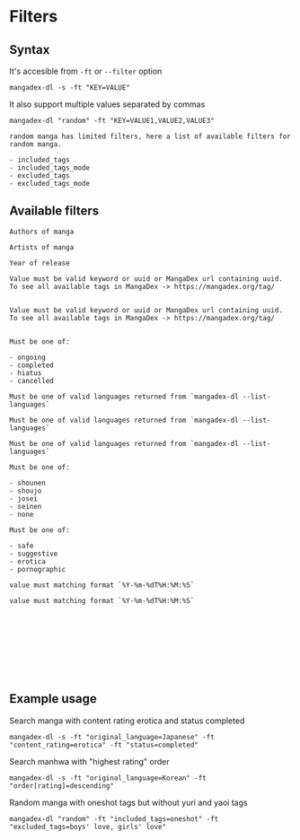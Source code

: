 # Filters

## Syntax

It's accesible from `-ft` or `--filter` option

```shell
mangadex-dl -s -ft "KEY=VALUE"
```

It also support multiple values separated by commas

```shell
mangadex-dl "random" -ft "KEY=VALUE1,VALUE2,VALUE3"
```

```{note}
random manga has limited filters, here a list of available filters for random manga.

- included_tags
- included_tags_mode
- excluded_tags
- excluded_tags_mode

```

## Available filters

```{option} authors [VALUE1, VALUE2, ...]
Authors of manga
```

```{option} artists [VALUE1, VALUE2, ...]
Artists of manga
```

```{option} year [INTEGER]
Year of release
```

```{option} included_tags [VALUE1, VALUE2, ...]
Value must be valid keyword or uuid or MangaDex url containing uuid. 
To see all available tags in MangaDex -> https://mangadex.org/tag/
```

```{option} included_tags_mode [OR, AND]
```

```{option} excluded_tags [VALUE1, VALUE2, ...]
Value must be valid keyword or uuid or MangaDex url containing uuid. 
To see all available tags in MangaDex -> https://mangadex.org/tag/
```

```{option} excluded_tags_mode [OR, AND]
```

```{option} status [VALUE1, VALUE2, ...]
Must be one of:

- ongoing
- completed
- hiatus
- cancelled
```

```{option} original_language [VALUE1, VALUE2, ...]
Must be one of valid languages returned from `mangadex-dl --list-languages`
```

```{option} excluded_original_language [VALUE1, VALUE2, ...]
Must be one of valid languages returned from `mangadex-dl --list-languages`
```

```{option} available_translated_language [VALUE1, VALUE2, ...]
Must be one of valid languages returned from `mangadex-dl --list-languages`
```

```{option} publication_demographic [VALUE1, VALUE2, ...]
Must be one of:

- shounen
- shoujo
- josei
- seinen
- none
```

```{option} content_rating [VALUE1, VALUE2, ...]
Must be one of:

- safe
- suggestive
- erotica
- pornographic
```

```{option} created_at_since [DATETIME]
value must matching format `%Y-%m-%dT%H:%M:%S`
```

```{option} updated_at_since [DATETIME]
value must matching format `%Y-%m-%dT%H:%M:%S`
```

```{option} has_available_chapters [1 or 0, true or false]
```

```{option} order[title] [asc or ascending, desc or descending]
```

```{option} order[year] [asc or ascending, desc or descending]
```

```{option} order[createdAt] [asc or ascending, desc or descending]
```

```{option} order[updatedAt] [asc or ascending, desc or descending]
```

```{option} order[latestUploadedChapter] [asc or ascending, desc or descending]
```

```{option} order[followedCount] [asc or ascending, desc or descending]
```

```{option} order[relevance] [asc or ascending, desc or descending]
```

```{option} order[rating] [asc or ascending, desc or descending]
```

## Example usage

Search manga with content rating erotica and status completed 

```shell
mangadex-dl -s -ft "original_language=Japanese" -ft "content_rating=erotica" -ft "status=completed"
```

Search manhwa with "highest rating" order

```shell
mangadex-dl -s -ft "original_language=Korean" -ft "order[rating]=descending"
```

Random manga with oneshot tags but without yuri and yaoi tags

```shell
mangadex-dl "random" -ft "included_tags=oneshot" -ft "excluded_tags=boys' love, girls' love"
```